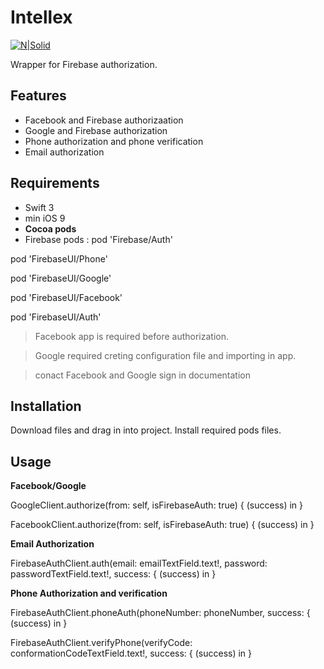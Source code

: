 # Intellex

[![N|Solid](https://0.s3.envato.com/files/133274193/intellex%20mascot.png)](https://intellex.rs/)

Wrapper for Firebase authorization.

## Features
- Facebook and Firebase authorizaation
- Google and Firebase authorization
- Phone authorization and phone verification
- Email authorization

## Requirements

- Swift 3
- min iOS 9 
- **Cocoa pods** 
-  Firebase pods :
pod 'Firebase/Auth'

pod 'FirebaseUI/Phone'

pod 'FirebaseUI/Google'

pod 'FirebaseUI/Facebook'

pod 'FirebaseUI/Auth'

> Facebook app is required before authorization.

> Google required creting configuration file and importing in app.

> conact Facebook and Google sign in documentation

## Installation

Download files and drag in into project. Install required pods files.

## Usage
**Facebook/Google**

GoogleClient.authorize(from: self, isFirebaseAuth: true) { (success) in }

FacebookClient.authorize(from: self, isFirebaseAuth: true) { (success) in }


**Email Authorization**

FirebaseAuthClient.auth(email: emailTextField.text!, password: passwordTextField.text!, success: { (success) in }


**Phone Authorization and verification**

FirebaseAuthClient.phoneAuth(phoneNumber: phoneNumber, success: { (success) in }

FirebaseAuthClient.verifyPhone(verifyCode: conformationCodeTextField.text!, success: { (success) in }


